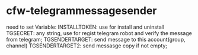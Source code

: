 # cfw-telegrammessagesender

need to set Variable:
INSTALLTOKEN:    use for install and uninstall
TGSECRET:   any string, use for regist telegram robot and verify the message from telegram;
TGSENDERTARGET:   send message to this account(group, channel)
TGSENDERTARGET2:  send messasge copy if not empty;